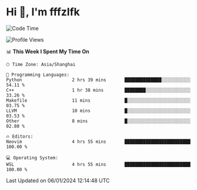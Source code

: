 # Hi 👋, I'm fffzlfk

<!--START_SECTION:waka-->
![Code Time](http://img.shields.io/badge/Code%20Time-639%20hrs%2020%20mins-blue)

![Profile Views](http://img.shields.io/badge/Profile%20Views-6-blue)

📊 **This Week I Spent My Time On** 

```text
🕑︎ Time Zone: Asia/Shanghai

💬 Programming Languages: 
Python                   2 hrs 39 mins       ██████████████░░░░░░░░░░░   54.11 % 
C++                      1 hr 38 mins        ████████░░░░░░░░░░░░░░░░░   33.26 % 
Makefile                 11 mins             █░░░░░░░░░░░░░░░░░░░░░░░░   03.75 % 
LLVM                     10 mins             █░░░░░░░░░░░░░░░░░░░░░░░░   03.53 % 
Other                    8 mins              █░░░░░░░░░░░░░░░░░░░░░░░░   02.80 % 

🔥 Editors: 
Neovim                   4 hrs 55 mins       █████████████████████████   100.00 % 

💻 Operating System: 
WSL                      4 hrs 55 mins       █████████████████████████   100.00 % 
```


 Last Updated on 06/01/2024 12:14:48 UTC
<!--END_SECTION:waka-->
